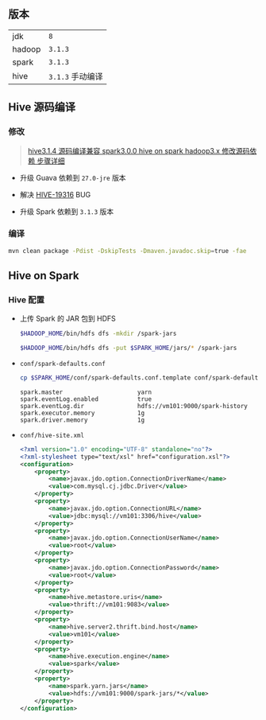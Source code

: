 ## 版本

|        |                  |
| :----- | :--------------- |
| jdk    | `8`              |
| hadoop | `3.1.3`          |
| spark  | `3.1.3`          |
| hive   | `3.1.3` 手动编译 |

## Hive 源码编译

### 修改

> [hive3.1.4 源码编译兼容 spark3.0.0 hive on spark hadoop3.x 修改源码依赖 步骤详细](https://blog.csdn.net/weixin_52918377/article/details/117123969)

- 升级 Guava 依赖到 `27.0-jre` 版本

- 解决 [HIVE-19316](https://issues.apache.org/jira/browse/HIVE-19316) BUG

- 升级 Spark 依赖到 `3.1.3` 版本

### 编译

```bash
mvn clean package -Pdist -DskipTests -Dmaven.javadoc.skip=true -fae
```

## Hive on Spark

### Hive 配置

- 上传 Spark 的 JAR 包到 HDFS

  ```bash
  $HADOOP_HOME/bin/hdfs dfs -mkdir /spark-jars

  $HADOOP_HOME/bin/hdfs dfs -put $SPARK_HOME/jars/* /spark-jars
  ```

- `conf/spark-defaults.conf`

  ```bash
  cp $SPARK_HOME/conf/spark-defaults.conf.template conf/spark-defaults.conf
  ```

  ```properties
  spark.master                     yarn
  spark.eventLog.enabled           true
  spark.eventLog.dir               hdfs://vm101:9000/spark-history
  spark.executor.memory            1g
  spark.driver.memory              1g
  ```

- `conf/hive-site.xml`

  ```xml
  <?xml version="1.0" encoding="UTF-8" standalone="no"?>
  <?xml-stylesheet type="text/xsl" href="configuration.xsl"?>
  <configuration>
      <property>
          <name>javax.jdo.option.ConnectionDriverName</name>
          <value>com.mysql.cj.jdbc.Driver</value>
      </property>
      <property>
          <name>javax.jdo.option.ConnectionURL</name>
          <value>jdbc:mysql://vm101:3306/hive</value>
      </property>
      <property>
          <name>javax.jdo.option.ConnectionUserName</name>
          <value>root</value>
      </property>
      <property>
          <name>javax.jdo.option.ConnectionPassword</name>
          <value>root</value>
      </property>
      <property>
          <name>hive.metastore.uris</name>
          <value>thrift://vm101:9083</value>
      </property>
      <property>
          <name>hive.server2.thrift.bind.host</name>
          <value>vm101</value>
      </property>
      <property>
          <name>hive.execution.engine</name>
          <value>spark</value>
      </property>
      <property>
          <name>spark.yarn.jars</name>
          <value>hdfs://vm101:9000/spark-jars/*</value>
      </property>
  </configuration>
  ```
